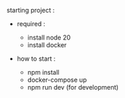 starting project :

- required : 
  - install node 20
  - install docker

- how to start : 
  - npm install
  - docker-compose up
  - npm run dev (for development)
